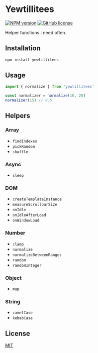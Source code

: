 # Yewtillitees

[![NPM version](https://img.shields.io/npm/v/yewtillitees)](https://www.npmjs.com/package/yewtillitees)
[![GitHub license](https://img.shields.io/github/license/daun/yewtillitees)](./LICENSE)

Helper functions I need often.

## Installation

```js
npm install yewtillitees
```

## Usage

```js
import { normalize } from 'yewtillitees'

const normalizer = normalize(10, 20)
normalizer(15) // 0.5
```

## Helpers

### Array

- `findIndexes`
- `pickRandom`
- `shuffle`

### Async

- `sleep`

### DOM

- `createTemplateInstance`
- `measureScrollbarSize`
- `onIdle`
- `onIdleAfterLoad`
- `onWindowLoad`

### Number

- `clamp`
- `normalize`
- `normalizeBetweenRanges`
- `random`
- `randomInteger`

### Object

- `map`

### String

- `camelCase`
- `kebabCase`

## License

[MIT](https://opensource.org/licenses/MIT)
